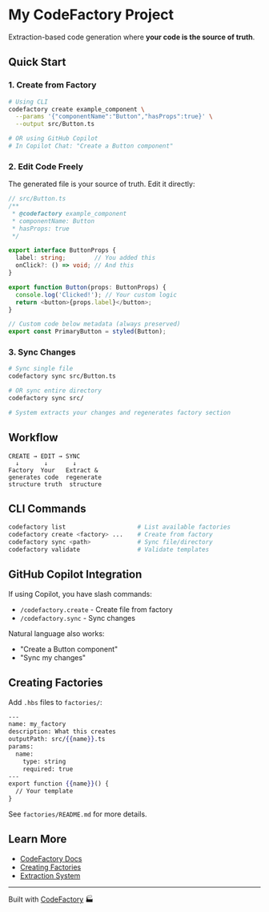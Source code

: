 # My CodeFactory Project

Extraction-based code generation where **your code is the source of truth**.

## Quick Start

### 1. Create from Factory

```bash
# Using CLI
codefactory create example_component \
  --params '{"componentName":"Button","hasProps":true}' \
  --output src/Button.ts

# OR using GitHub Copilot
# In Copilot Chat: "Create a Button component"
```

### 2. Edit Code Freely

The generated file is your source of truth. Edit it directly:

```typescript
// src/Button.ts
/**
 * @codefactory example_component
 * componentName: Button
 * hasProps: true
 */

export interface ButtonProps {
  label: string;        // You added this
  onClick?: () => void; // And this
}

export function Button(props: ButtonProps) {
  console.log('Clicked!'); // Your custom logic
  return <button>{props.label}</button>;
}

// Custom code below metadata (always preserved)
export const PrimaryButton = styled(Button);
```

### 3. Sync Changes

```bash
# Sync single file
codefactory sync src/Button.ts

# OR sync entire directory
codefactory sync src/

# System extracts your changes and regenerates factory section
```

## Workflow

```
CREATE → EDIT → SYNC
  ↓       ↓       ↓
Factory  Your   Extract &
generates code  regenerate
structure truth  structure
```

## CLI Commands

```bash
codefactory list                    # List available factories
codefactory create <factory> ...    # Create from factory
codefactory sync <path>             # Sync file/directory
codefactory validate                # Validate templates
```

## GitHub Copilot Integration

If using Copilot, you have slash commands:
- `/codefactory.create` - Create file from factory
- `/codefactory.sync` - Sync changes

Natural language also works:
- "Create a Button component"
- "Sync my changes"

## Creating Factories

Add `.hbs` files to `factories/`:

```handlebars
---
name: my_factory
description: What this creates
outputPath: src/{{name}}.ts
params:
  name:
    type: string
    required: true
---
export function {{name}}() {
  // Your template
}
```

See `factories/README.md` for more details.

## Learn More

- [CodeFactory Docs](https://github.com/atzufuki/codefactory)
- [Creating Factories](https://github.com/atzufuki/codefactory/blob/main/docs/creating-factories.md)
- [Extraction System](https://github.com/atzufuki/codefactory/blob/main/docs/extraction-system.md)

---

Built with [CodeFactory](https://github.com/atzufuki/codefactory) 🏭
